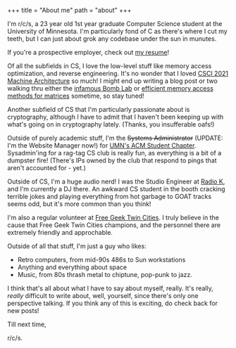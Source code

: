 +++
title = "About me"
path = "about"
+++

I'm r/c/s, a 23 year old 1st year graduate Computer Science student 
at the University of Minnesota. I'm particularly fond of C as there's
where I cut my teeth, but I can just about grok any codebase under the sun in munutes.

If you're a prospective employer, check out 
[my resume](/docs/resume_shaunloo.pdf)!

Of all the subfields in CS, I love the low-level stuff like memory access 
optimization, and reverse engineering. It's no wonder that I loved 
[CSCI 2021 Machine Architecture](https://www-users.cse.umn.edu/~kauffman/2021/)
so much! I might end up writing a blog post or two walking thru either the 
[infamous Bomb Lab](https://www.cs.wm.edu/~liqun/teaching/cs304/cs304_15f/labs/bomblab.html)
or [efficient memory access methods for matrices](https://coffeebeforearch.github.io/2020/06/23/mmul.html)
sometime, so stay tuned!

Another subfield of CS that I'm particularly passionate about is cryptography,
although I have to admit that I haven't been keeping up with what's going on in 
cryptography lately. (Thanks, you insufferable oafs!) 

Outside of purely academic stuff, I'm the ~~Systems Administrator~~ (UPDATE: I'm the 
Website Manager now!) for [UMN's ACM Student Chapter](https://acm.umn.edu). 
Sysadmin'ing for a rag-tag CS club is really fun, as everything is a bit of a 
dumpster fire! 
(There's IPs owned by the club that respond to pings that aren't 
accounted for - yet.)

Outside of CS, I'm a huge audio nerd! I was the Studio Engineer at 
[Radio K](https://radiok.org), and I'm currently a DJ there. An awkward CS 
student in the booth cracking terrible jokes and playing everything from hot 
garbage to GOAT tracks seems odd, but it's more common than you think!

I'm also a regular volunteer at [Free Geek Twin Cities](https://www.freegeektwincities.org).
I truly believe in the cause that Free Geek Twin Cities champions, and the 
personnel there are extremely friendly and approchable. 

Outside of all that stuff, I'm just a guy who likes:
- Retro computers, from mid-90s 486s to Sun workstations
- Anything and everything about space
- Music, from 80s thrash metal to chiptune, pop-punk to jazz.

I think that's all about what I have to say about myself, really. It's really,
_really_ difficult to write about, well, yourself, since there's only one 
perspective talking. If you think any of this is exciting, do check back for 
new posts!

Till next time, 

r/c/s.
